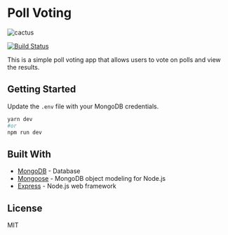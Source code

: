 # Poll Voting

![cactus](https://user-images.githubusercontent.com/10114716/192103076-f0c86cf6-63ad-4296-be8e-b955ee4133ac.png)

[![Build Status](https://app.travis-ci.com/buraksakalli/poll-voting-api.svg?branch=main)](https://app.travis-ci.com/buraksakalli/poll-voting-api)

This is a simple poll voting app that allows users to vote on polls and view the results.

## Getting Started

Update the `.env` file with your MongoDB credentials.

```bash
yarn dev
#or
npm run dev
```

## Built With

- [MongoDB](https://www.mongodb.com/) - Database
- [Mongoose](https://mongoosejs.com/) - MongoDB object modeling for Node.js
- [Express](https://expressjs.com/) - Node.js web framework

## License

MIT
